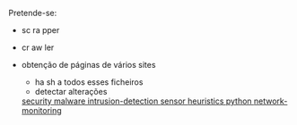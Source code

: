 


Pretende-se:
- sc ra pper
- cr aw ler
- obtenção de páginas de vários sites
	- ha sh a todos esses ficheiros
	- detectar alterações
	
    <div class="repository-topics-container mt-2 mb-3 js-topics-list-container">  <div class="list-topics-container f6">
      <a href="/topics/security" class="topic-tag topic-tag-link" data-ga-click="Topic, repository page" data-octo-click="topic_click" data-octo-dimensions="topic:security">
        security
      </a>
      <a href="/topics/malware" class="topic-tag topic-tag-link" data-ga-click="Topic, repository page" data-octo-click="topic_click" data-octo-dimensions="topic:malware">
        malware
      </a>
      <a href="/topics/intrusion-detection" class="topic-tag topic-tag-link" data-ga-click="Topic, repository page" data-octo-click="topic_click" data-octo-dimensions="topic:intrusion-detection">
        intrusion-detection
      </a>
      <a href="/topics/sensor" class="topic-tag topic-tag-link" data-ga-click="Topic, repository page" data-octo-click="topic_click" data-octo-dimensions="topic:sensor">
        sensor
      </a>
      <a href="/topics/heuristics" class="topic-tag topic-tag-link" data-ga-click="Topic, repository page" data-octo-click="topic_click" data-octo-dimensions="topic:heuristics">
        heuristics
      </a>
      <a href="/topics/python" class="topic-tag topic-tag-link" data-ga-click="Topic, repository page" data-octo-click="topic_click" data-octo-dimensions="topic:python">
        python
      </a>
      <a href="/topics/network-monitoring" class="topic-tag topic-tag-link" data-ga-click="Topic, repository page" data-octo-click="topic_click" data-octo-dimensions="topic:network-monitoring">
        network-monitoring
      </a>
  </div>
